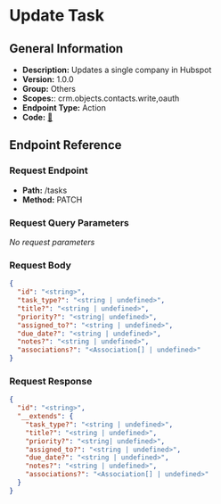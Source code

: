 # Update Task

## General Information

- **Description:** Updates a single company in Hubspot
- **Version:** 1.0.0
- **Group:** Others
- **Scopes:**: crm.objects.contacts.write,oauth
- **Endpoint Type:** Action
- **Code:** [🔗](https://github.com/NangoHQ/integration-templates/tree/main/integrations/hubspot/actions/update-task.ts)

## Endpoint Reference

### Request Endpoint

- **Path:** /tasks
- **Method:** PATCH

### Request Query Parameters

_No request parameters_

### Request Body

```json
{
  "id": "<string>",
  "task_type?": "<string | undefined>",
  "title?": "<string | undefined>",
  "priority?": "<string| undefined>",
  "assigned_to?": "<string | undefined>",
  "due_date?": "<string | undefined>",
  "notes?": "<string | undefined>",
  "associations?": "<Association[] | undefined>"
}
```

### Request Response

```json
{
  "id": "<string>",
  "__extends": {
    "task_type?": "<string | undefined>",
    "title?": "<string | undefined>",
    "priority?": "<string| undefined>",
    "assigned_to?": "<string | undefined>",
    "due_date?": "<string | undefined>",
    "notes?": "<string | undefined>",
    "associations?": "<Association[] | undefined>"
  }
}
```
